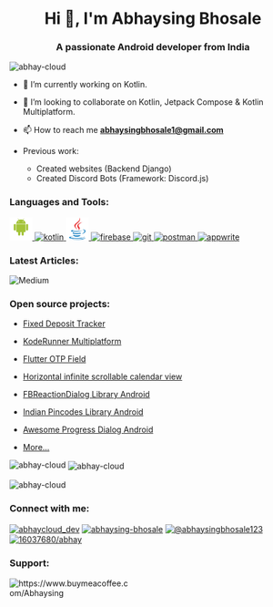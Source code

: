 <h1 align="center">Hi 👋, I'm Abhaysing Bhosale</h1>
<h3 align="center">A passionate Android developer from India</h3>

<p align="left"> <img src="https://komarev.com/ghpvc/?username=abhay-cloud&label=Profile%20views&color=0e75b6&style=flat" alt="abhay-cloud" /> </p>

- 🔭 I’m currently working on Kotlin.

- 👯 I’m looking to collaborate on Kotlin, Jetpack Compose & Kotlin Multiplatform.

- 📫 How to reach me **abhaysingbhosale1@gmail.com**

- Previous work:
     - Created websites (Backend Django)
     - Created Discord Bots (Framework: Discord.js)

<h3 align="left">Languages and Tools:</h3>
<p align="left">
    <a href="https://developer.android.com" target="_blank" rel="noreferrer">
        <img src="https://raw.githubusercontent.com/devicons/devicon/master/icons/android/android-original-wordmark.svg" alt="android" width="40" height="40"/>
    </a>
    <a href="https://kotlinlang.org" target="_blank" rel="noreferrer">
        <img src="https://www.vectorlogo.zone/logos/kotlinlang/kotlinlang-icon.svg" alt="kotlin" width="40" height="40"/>
    </a>
    <a href="https://www.java.com" target="_blank" rel="noreferrer">
        <img src="https://raw.githubusercontent.com/devicons/devicon/master/icons/java/java-original.svg" alt="java" width="40" height="40"/>
    </a>
    <a href="https://firebase.google.com/" target="_blank" rel="noreferrer">
        <img src="https://www.vectorlogo.zone/logos/firebase/firebase-icon.svg" alt="firebase" width="40" height="40"/>
    </a>
    <a href="https://git-scm.com/" target="_blank" rel="noreferrer">
        <img src="https://www.vectorlogo.zone/logos/git-scm/git-scm-icon.svg" alt="git" width="40" height="40"/>
    </a>
    <a href="https://postman.com" target="_blank" rel="noreferrer">
        <img src="https://www.vectorlogo.zone/logos/getpostman/getpostman-icon.svg" alt="postman" width="40" height="40"/>
    </a>
    <a href="https://appwrite.io" target="_blank" rel="noreferrer">
        <img src="https://www.vectorlogo.zone/logos/appwriteio/appwriteio-icon.svg" alt="appwrite" width="40" height="40"/>
    </a>
</p>

<h3 align="left">Latest Articles:</h3>

![Medium](https://github-read-medium.vercel.app/latest?username=@abhaysingbhosale123&limit=4&theme=buefy)

<h3 align="left">Open source projects:</h3>

- [Fixed Deposit Tracker](https://github.com/Abhay-cloud/Fixed-Deposit-Tracker)

- [KodeRunner Multiplatform](https://github.com/Abhay-cloud/KodeRunner-Multiplatform)
  
- [Flutter OTP Field](https://github.com/Abhay-cloud/FlutterOtpField) 

- [Horizontal infinite scrollable calendar view](https://github.com/Abhay-cloud/Horizontal-Infinite-Scrollable-Calendar-View-Android) 

- [FBReactionDialog Library Android](https://github.com/Abhay-cloud/FBReactionDialog-Library-Android) 

- [Indian Pincodes Library Android](https://github.com/Abhay-cloud/Indian-Pincodes-Library)

- [Awesome Progress Dialog Android](https://github.com/Abhay-cloud/AwesomeProgressDialog-Android)

- [More...](https://github.com/Abhay-cloud?tab=repositories)

<p><img align="left" src="https://github-readme-stats.vercel.app/api/top-langs?username=abhay-cloud&show_icons=true&locale=en&layout=compact" alt="abhay-cloud" /></p>

<p>&nbsp;<img align="center" src="https://github-readme-stats.vercel.app/api?username=abhay-cloud&show_icons=true&locale=en" alt="abhay-cloud" /></p>

<p><img align="center" src="https://github-readme-streak-stats.herokuapp.com/?user=abhay-cloud&" alt="abhay-cloud" /></p>

<h3 align="left">Connect with me:</h3>
<p align="left">
<a href="https://twitter.com/abhaycloud_dev" target="blank"><img align="center" src="https://raw.githubusercontent.com/rahuldkjain/github-profile-readme-generator/master/src/images/icons/Social/twitter.svg" alt="abhaycloud_dev" height="30" width="40" /></a>
<a href="https://linkedin.com/in/abhaysing-bhosale" target="blank"><img align="center" src="https://raw.githubusercontent.com/rahuldkjain/github-profile-readme-generator/master/src/images/icons/Social/linked-in-alt.svg" alt="abhaysing-bhosale" height="30" width="40" /></a>
<a href="https://medium.com/@abhaysingbhosale123" target="blank"><img align="center" src="https://raw.githubusercontent.com/rahuldkjain/github-profile-readme-generator/master/src/images/icons/Social/medium.svg" alt="@abhaysingbhosale123" height="30" width="40" /></a>     
<a href="https://stackoverflow.com/users/16037680/abhay" target="blank"><img align="center" src="https://raw.githubusercontent.com/rahuldkjain/github-profile-readme-generator/master/src/images/icons/Social/stack-overflow.svg" alt="16037680/abhay" height="30" width="40" /></a>
</p>

<h3 align="left">Support:</h3>
<p><a href="https://www.buymeacoffee.com/Abhaysing"> <img align="left" src="https://cdn.buymeacoffee.com/buttons/v2/default-yellow.png" height="50" width="210" alt="https://www.buymeacoffee.com/Abhaysing" /></a></p><br><br>

